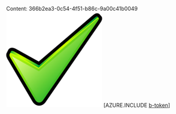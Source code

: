 Content: 366b2ea3-0c54-4f51-b86c-9a00c41b0049![image](130af475-4f87-45ee-a6cf-f22e45896fda.png)
[AZURE.INCLUDE [b-token](77a392bf-25f9-43bc-9800-8a6a1f61dfd9.md)]
